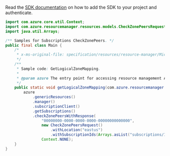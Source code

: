 Read the [SDK documentation](https://github.com/Azure/azure-sdk-for-java/blob/azure-resourcemanager_2.15.0/sdk/resourcemanager/azure-resourcemanager/README.md) on how to add the SDK to your project and authenticate.

```java
import com.azure.core.util.Context;
import com.azure.resourcemanager.resources.models.CheckZonePeersRequest;
import java.util.Arrays;

/** Samples for Subscriptions CheckZonePeers. */
public final class Main {
    /*
     * x-ms-original-file: specification/resources/resource-manager/Microsoft.Resources/stable/2021-01-01/examples/PostCheckZonePeers.json
     */
    /**
     * Sample code: GetLogicalZoneMapping.
     *
     * @param azure The entry point for accessing resource management APIs in Azure.
     */
    public static void getLogicalZoneMapping(com.azure.resourcemanager.AzureResourceManager azure) {
        azure
            .genericResources()
            .manager()
            .subscriptionClient()
            .getSubscriptions()
            .checkZonePeersWithResponse(
                "00000000-0000-0000-0000-00000000000000",
                new CheckZonePeersRequest()
                    .withLocation("eastus")
                    .withSubscriptionIds(Arrays.asList("subscriptions/11111111-1111-1111-1111-111111111111")),
                Context.NONE);
    }
}
```

